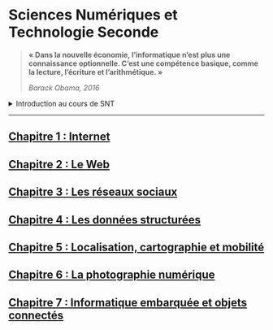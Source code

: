 # Sciences Numériques et Technologie Seconde

>__« Dans la nouvelle économie, l’informatique n’est plus une connaissance optionnelle. C’est une compétence basique, comme la lecture, l’écriture et l’arithmétique. »__
>
>_Barack Obama, 2016_
<details>
  <summary>Introduction au cours de SNT</summary> 

  ## Sciences Numériques et Technologie  ?
  En classe de seconde :
  -	Internet (réseaux, protocoles, adressage, P2P)
  -	Le Web (requêtes, URL, client/serveur, sécurité, HTML)
  -	Les réseaux sociaux (identité numérique, les réseaux, cyberviolence)
  -	Les données structurées (données, traitement, cloud)
  -	Localisation, cartographie et mobilité (GPS, cartes, itinéraires)
  -	Informatique embarquée et objects connectés (IHM, systèmes embarqués)
  -	La photographie numérique (métadonnées, traitement d’images)

  ## 1 heure 30 par semaine :
  -	__1 heure__ en demi-groupe toutes les semaines
  -	__1 heure__ en classe entière une semaine sur deux
  
  ## Comment on travaille ?
  - Des cours (magistraux, vidéos, textes à trous, exercices...)
  - Des TP sur machine (seul ou en binôme, sur une ou plusieurs séances)
  - Des évaluations (QCM, TP noté, activités notées)

</details>

---  

## [Chapitre 1 : Internet](./_ressources/1.INTERNET/README.md)
## [Chapitre 2 : Le Web]()
## [Chapitre 3 : Les réseaux sociaux]()
## [Chapitre 4 : Les données structurées]()
## [Chapitre 5 : Localisation, cartographie et mobilité]()
## [Chapitre 6 : La photographie numérique]()
## [Chapitre 7 : Informatique embarquée et objets connectés]()
